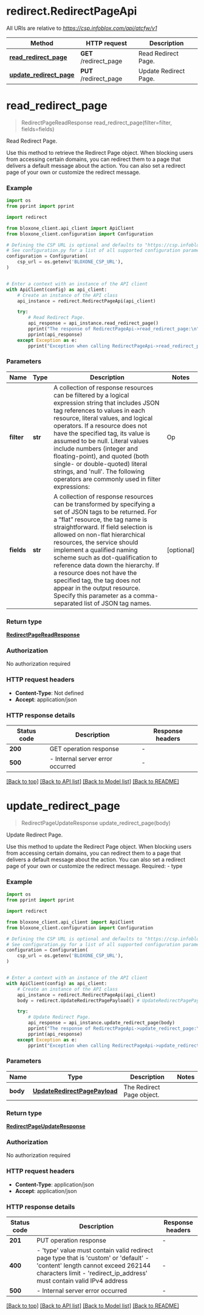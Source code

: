# redirect.RedirectPageApi

All URIs are relative to *https://csp.infoblox.com/api/atcfw/v1*

Method | HTTP request | Description
------------- | ------------- | -------------
[**read_redirect_page**](RedirectPageApi.md#read_redirect_page) | **GET** /redirect_page | Read Redirect Page.
[**update_redirect_page**](RedirectPageApi.md#update_redirect_page) | **PUT** /redirect_page | Update Redirect Page.


# **read_redirect_page**
> RedirectPageReadResponse read_redirect_page(filter=filter, fields=fields)

Read Redirect Page.

Use this method to retrieve the Redirect Page object.  When blocking users from accessing certain domains, you can redirect them to a page that delivers a default message about the action. You can also set a redirect page of your own or customize the redirect message. 

### Example

```python
import os
from pprint import pprint

import redirect

from bloxone_client.api_client import ApiClient
from bloxone_client.configuration import Configuration

# Defining the CSP URL is optional and defaults to "https://csp.infoblox.com"
# See configuration.py for a list of all supported configuration parameters.
configuration = Configuration(
    csp_url = os.getenv('BLOXONE_CSP_URL'),
)


# Enter a context with an instance of the API client
with ApiClient(config) as api_client:
    # Create an instance of the API class
    api_instance = redirect.RedirectPageApi(api_client)

    try:
        # Read Redirect Page.
        api_response = api_instance.read_redirect_page()
        pprint("The response of RedirectPageApi->read_redirect_page:\n")
        pprint(api_response)
    except Exception as e:
        pprint("Exception when calling RedirectPageApi->read_redirect_page: %s\n" % e)
```



### Parameters


Name | Type | Description  | Notes
------------- | ------------- | ------------- | -------------
 **filter** | **str**|   A collection of response resources can be filtered by a logical expression string that includes JSON tag references to values in each resource, literal values, and logical operators. If a resource does not have the specified tag, its value is assumed to be null.  Literal values include numbers (integer and floating-point), and quoted (both single- or double-quoted) literal strings, and &#39;null&#39;. The following operators are commonly used in filter expressions:  |  Op   |  Description               |  |  --   |  -----------               |  |  &#x3D;&#x3D;   |  Equal                     |  |  !&#x3D;   |  Not Equal                 |  |  &gt;    |  Greater Than              |  |   &gt;&#x3D;  |  Greater Than or Equal To  |  |  &lt;    |  Less Than                 |  |  &lt;&#x3D;   |  Less Than or Equal To     |  |  and  |  Logical AND               |  |  ~    |  Matches Regex             |  |  !~   |  Does Not Match Regex      |  |  or   |  Logical OR                |  |  not  |  Logical NOT               |  |  ()   |  Groupping Operators       |         | [optional] 
 **fields** | **str**|   A collection of response resources can be transformed by specifying a set of JSON tags to be returned. For a “flat” resource, the tag name is straightforward. If field selection is allowed on non-flat hierarchical resources, the service should implement a qualified naming scheme such as dot-qualification to reference data down the hierarchy. If a resource does not have the specified tag, the tag does not appear in the output resource.  Specify this parameter as a comma-separated list of JSON tag names.         | [optional] 

### Return type

[**RedirectPageReadResponse**](RedirectPageReadResponse.md)

### Authorization

No authorization required

### HTTP request headers

 - **Content-Type**: Not defined
 - **Accept**: application/json

### HTTP response details

| Status code | Description | Response headers |
|-------------|-------------|------------------|
**200** | GET operation response |  -  |
**500** |  - Internal server error occurred |  -  |

[[Back to top]](#) [[Back to API list]](../README.md#documentation-for-api-endpoints) [[Back to Model list]](../README.md#documentation-for-models) [[Back to README]](../README.md)

# **update_redirect_page**
> RedirectPageUpdateResponse update_redirect_page(body)

Update Redirect Page.

Use this method to update the Redirect Page object.  When blocking users from accessing certain domains, you can redirect them to a page that delivers a default message about the action. You can also set a redirect page of your own or customize the redirect message.  Required: - type 

### Example

```python
import os
from pprint import pprint

import redirect

from bloxone_client.api_client import ApiClient
from bloxone_client.configuration import Configuration

# Defining the CSP URL is optional and defaults to "https://csp.infoblox.com"
# See configuration.py for a list of all supported configuration parameters.
configuration = Configuration(
    csp_url = os.getenv('BLOXONE_CSP_URL'),
)


# Enter a context with an instance of the API client
with ApiClient(config) as api_client:
    # Create an instance of the API class
    api_instance = redirect.RedirectPageApi(api_client)
    body = redirect.UpdateRedirectPagePayload() # UpdateRedirectPagePayload | The Redirect Page object.

    try:
        # Update Redirect Page.
        api_response = api_instance.update_redirect_page(body)
        pprint("The response of RedirectPageApi->update_redirect_page:\n")
        pprint(api_response)
    except Exception as e:
        pprint("Exception when calling RedirectPageApi->update_redirect_page: %s\n" % e)
```



### Parameters


Name | Type | Description  | Notes
------------- | ------------- | ------------- | -------------
 **body** | [**UpdateRedirectPagePayload**](UpdateRedirectPagePayload.md)| The Redirect Page object. | 

### Return type

[**RedirectPageUpdateResponse**](RedirectPageUpdateResponse.md)

### Authorization

No authorization required

### HTTP request headers

 - **Content-Type**: application/json
 - **Accept**: application/json

### HTTP response details

| Status code | Description | Response headers |
|-------------|-------------|------------------|
**201** | PUT operation response |  -  |
**400** |  - &#39;type&#39; value must contain valid redirect page type that is &#39;custom&#39; or &#39;default&#39; - &#39;content&#39; length cannot exceed 262144 characters limit - &#39;redirect_ip_address&#39; must contain valid IPv4 address |  -  |
**500** |  - Internal server error occurred |  -  |

[[Back to top]](#) [[Back to API list]](../README.md#documentation-for-api-endpoints) [[Back to Model list]](../README.md#documentation-for-models) [[Back to README]](../README.md)

